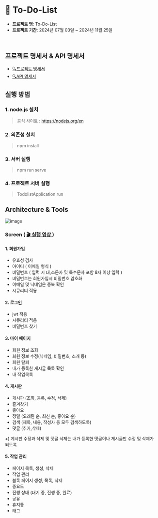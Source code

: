 # 📌 To-Do-List

- **프로젝트 명**: To-Do-List 
- **프로젝트 기간**: 2024년 07월 03일 ~ 2024년 11월 25일
<br>

## 프로젝트 명세서 & API 명세서
- <a href="https://o365deu-my.sharepoint.com/:x:/g/personal/20193182_office_deu_ac_kr/EbAdew-JhnFNiDy2H1IBnC0ByMPUyS1jvPGvT00tVA6Y3w?e=cXZDGy" class="no-underline">🔍프로젝트 명세서</a>
- <a href="https://www.postman.com/research-astronomer-95486919/my-workspace/documentation/k66797g/to-do-list" class="no-underline">🔍API 명세서</a> 

## 실행 방법
### 1.  node.js 설치
> 공식 사이트 : https://nodejs.org/en
### 2.  의존성 설치
> npm install
### 3.  서버 실행
> npm run serve
### 4.  프로젝트 서버 실행
> TodolistApplication run

## Architecture & Tools

![image](https://github.com/user-attachments/assets/182efa26-27bb-4723-a258-33ecfec7c11e)


### Screen ( <a href="https://youtu.be/eMcfJc47V1U" class="no-underline">🎬 실행 영상 </a>)


#### 1. 회원가입
- 유효성 검사
- 아이디 ( 이메일 형식 )
- 비밀번호 ( 입력 시 대,소문자 및 특수문자 포함 8자 이상 입력 )
- 비밀번호는 회원가입시 비밀번호 암호화
- 이메일 및 닉네임은 중복 확인
- 시큐리티 적용
 
  
#### 2. 로그인
- jwt 적용
- 시큐리티 적용
- 비밀번호 찾기

#### 3. 마이 페이지
- 회원 정보 조회
- 회원 정보 수정(닉네임, 비밀번호, 소개 등)
- 회원 탈퇴
- 내가 등록한 게시글 목록 확인
- 내 작업목록

<h4>4. 게시판</h4>

- 게시판 (조회, 등록, 수정, 삭제)
- 즐겨찾기
- 좋아요
- 정렬 (오래된 순, 최신 순, 좋아요 순)
- 검색 (제목, 내용, 작성자 등 모두 검색하도록)
- 댓글 (추가,삭제)

+) 게시판 수정과 삭제 및 댓글 삭제는 내가 등록한 댓글이나 게시글만 수정 및 삭제가 되도록

<h4>5. 작업 관리</h4>

- 페이지 목록, 생성, 삭제
- 작업 관리
- 블록 페이지 생성, 목록, 삭제
- 중요도
- 진행 상태 (대기 중, 진행 중, 완료)
- 공유
- 휴지통
- 태그


